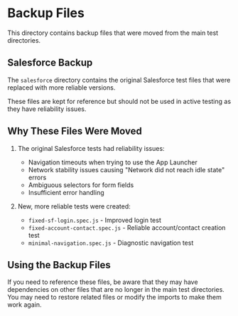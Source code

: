 # Backup Files

This directory contains backup files that were moved from the main test directories.

## Salesforce Backup

The `salesforce` directory contains the original Salesforce test files that were replaced with more reliable versions.

These files are kept for reference but should not be used in active testing as they have reliability issues.

## Why These Files Were Moved

1. The original Salesforce tests had reliability issues:
   - Navigation timeouts when trying to use the App Launcher
   - Network stability issues causing "Network did not reach idle state" errors
   - Ambiguous selectors for form fields
   - Insufficient error handling

2. New, more reliable tests were created:
   - `fixed-sf-login.spec.js` - Improved login test
   - `fixed-account-contact.spec.js` - Reliable account/contact creation test
   - `minimal-navigation.spec.js` - Diagnostic navigation test

## Using the Backup Files

If you need to reference these files, be aware that they may have dependencies on other files that are no longer in the main test directories. You may need to restore related files or modify the imports to make them work again.